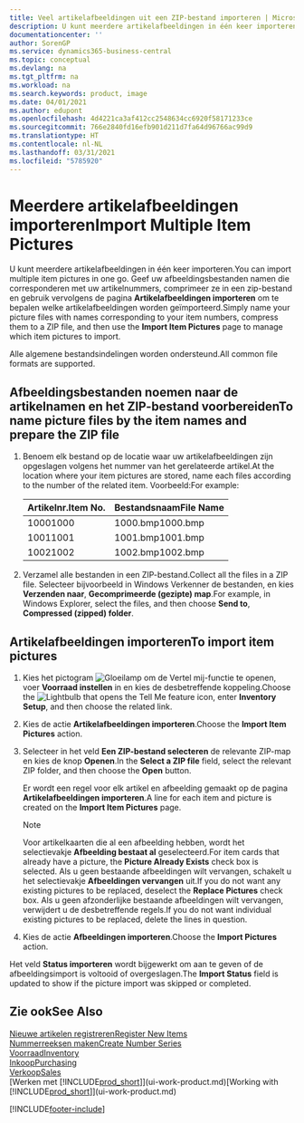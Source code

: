 ```yaml
---
title: Veel artikelafbeeldingen uit een ZIP-bestand importeren | Microsoft Docs
description: U kunt meerdere artikelafbeeldingen in één keer importeren. Geef uw afbeeldingsbestanden namen die corresponderen met uw artikelnummers, comprimeer ze in een zip-bestand en gebruik vervolgens de pagina Artikelafbeeldingen importeren om te bepalen welke artikelafbeeldingen worden geïmporteerd.
documentationcenter: ''
author: SorenGP
ms.service: dynamics365-business-central
ms.topic: conceptual
ms.devlang: na
ms.tgt_pltfrm: na
ms.workload: na
ms.search.keywords: product, image
ms.date: 04/01/2021
ms.author: edupont
ms.openlocfilehash: 4d4221ca3af412cc2548634cc6920f58171233ce
ms.sourcegitcommit: 766e2840fd16efb901d211d7fa64d96766ac99d9
ms.translationtype: HT
ms.contentlocale: nl-NL
ms.lasthandoff: 03/31/2021
ms.locfileid: "5785920"
---
```

# <a name="import-multiple-item-pictures"></a><span data-ttu-id="ae575-104">Meerdere artikelafbeeldingen importeren</span><span class="sxs-lookup"><span data-stu-id="ae575-104">Import Multiple Item Pictures</span></span>
<span data-ttu-id="ae575-105">U kunt meerdere artikelafbeeldingen in één keer importeren.</span><span class="sxs-lookup"><span data-stu-id="ae575-105">You can import multiple item pictures in one go.</span></span> <span data-ttu-id="ae575-106">Geef uw afbeeldingsbestanden namen die corresponderen met uw artikelnummers, comprimeer ze in een zip-bestand en gebruik vervolgens de pagina **Artikelafbeeldingen importeren** om te bepalen welke artikelafbeeldingen worden geïmporteerd.</span><span class="sxs-lookup"><span data-stu-id="ae575-106">Simply name your picture files with names corresponding to your item numbers, compress them to a ZIP file, and then use the **Import Item Pictures** page to manage which item pictures to import.</span></span>

<span data-ttu-id="ae575-107">Alle algemene bestandsindelingen worden ondersteund.</span><span class="sxs-lookup"><span data-stu-id="ae575-107">All common file formats are supported.</span></span>

## <a name="to-name-picture-files-by-the-item-names-and-prepare-the-zip-file"></a><span data-ttu-id="ae575-108">Afbeeldingsbestanden noemen naar de artikelnamen en het ZIP-bestand voorbereiden</span><span class="sxs-lookup"><span data-stu-id="ae575-108">To name picture files by the item names and prepare the ZIP file</span></span>
1. <span data-ttu-id="ae575-109">Benoem elk bestand op de locatie waar uw artikelafbeeldingen zijn opgeslagen volgens het nummer van het gerelateerde artikel.</span><span class="sxs-lookup"><span data-stu-id="ae575-109">At the location where your item pictures are stored, name each files according to the number of the related item.</span></span> <span data-ttu-id="ae575-110">Voorbeeld:</span><span class="sxs-lookup"><span data-stu-id="ae575-110">For example:</span></span>

    |<span data-ttu-id="ae575-111">Artikelnr.</span><span class="sxs-lookup"><span data-stu-id="ae575-111">Item No.</span></span>|<span data-ttu-id="ae575-112">Bestandsnaam</span><span class="sxs-lookup"><span data-stu-id="ae575-112">File Name</span></span>|
    |-|-|
    |<span data-ttu-id="ae575-113">1000</span><span class="sxs-lookup"><span data-stu-id="ae575-113">1000</span></span>|<span data-ttu-id="ae575-114">1000.bmp</span><span class="sxs-lookup"><span data-stu-id="ae575-114">1000.bmp</span></span>|
    |<span data-ttu-id="ae575-115">1001</span><span class="sxs-lookup"><span data-stu-id="ae575-115">1001</span></span>|<span data-ttu-id="ae575-116">1001.bmp</span><span class="sxs-lookup"><span data-stu-id="ae575-116">1001.bmp</span></span>|
    |<span data-ttu-id="ae575-117">1002</span><span class="sxs-lookup"><span data-stu-id="ae575-117">1002</span></span>|<span data-ttu-id="ae575-118">1002.bmp</span><span class="sxs-lookup"><span data-stu-id="ae575-118">1002.bmp</span></span>|

2. <span data-ttu-id="ae575-119">Verzamel alle bestanden in een ZIP-bestand.</span><span class="sxs-lookup"><span data-stu-id="ae575-119">Collect all the files in a ZIP file.</span></span> <span data-ttu-id="ae575-120">Selecteer bijvoorbeeld in Windows Verkenner de bestanden, en kies **Verzenden naar**, **Gecomprimeerde (gezipte) map**.</span><span class="sxs-lookup"><span data-stu-id="ae575-120">For example, in Windows Explorer, select the files, and then choose **Send to**, **Compressed (zipped) folder**.</span></span>     

## <a name="to-import-item-pictures"></a><span data-ttu-id="ae575-121">Artikelafbeeldingen importeren</span><span class="sxs-lookup"><span data-stu-id="ae575-121">To import item pictures</span></span>
1. <span data-ttu-id="ae575-122">Kies het pictogram ![Gloeilamp om de Vertel mij-functie te openen](media/ui-search/search_small.png "Vertel me wat u wilt doen"), voer **Voorraad instellen** in en kies de desbetreffende koppeling.</span><span class="sxs-lookup"><span data-stu-id="ae575-122">Choose the ![Lightbulb that opens the Tell Me feature](media/ui-search/search_small.png "Tell me what you want to do") icon, enter **Inventory Setup**, and then choose the related link.</span></span>
2. <span data-ttu-id="ae575-123">Kies de actie **Artikelafbeeldingen importeren**.</span><span class="sxs-lookup"><span data-stu-id="ae575-123">Choose the **Import Item Pictures** action.</span></span>
3. <span data-ttu-id="ae575-124">Selecteer in het veld **Een ZIP-bestand selecteren** de relevante ZIP-map en kies de knop **Openen**.</span><span class="sxs-lookup"><span data-stu-id="ae575-124">In the **Select a ZIP file** field, select the relevant ZIP folder, and then choose the **Open** button.</span></span>

    <span data-ttu-id="ae575-125">Er wordt een regel voor elk artikel en afbeelding gemaakt op de pagina **Artikelafbeeldingen importeren**.</span><span class="sxs-lookup"><span data-stu-id="ae575-125">A line for each item and picture is created on the **Import Item Pictures** page.</span></span>

    > [!NOTE]
    > <span data-ttu-id="ae575-126">Voor artikelkaarten die al een afbeelding hebben, wordt het selectievakje **Afbeelding bestaat al** geselecteerd.</span><span class="sxs-lookup"><span data-stu-id="ae575-126">For item cards that already have a picture, the **Picture Already Exists** check box is selected.</span></span> <span data-ttu-id="ae575-127">Als u geen bestaande afbeeldingen wilt vervangen, schakelt u het selectievakje **Afbeeldingen vervangen** uit.</span><span class="sxs-lookup"><span data-stu-id="ae575-127">If you do not want any existing pictures to be replaced, deselect the **Replace Pictures** check box.</span></span> <span data-ttu-id="ae575-128">Als u geen afzonderlijke bestaande afbeeldingen wilt vervangen, verwijdert u de desbetreffende regels.</span><span class="sxs-lookup"><span data-stu-id="ae575-128">If you do not want individual existing pictures to be replaced, delete the lines in question.</span></span>

3. <span data-ttu-id="ae575-129">Kies de actie **Afbeeldingen importeren**.</span><span class="sxs-lookup"><span data-stu-id="ae575-129">Choose the **Import Pictures** action.</span></span>

<span data-ttu-id="ae575-130">Het veld **Status importeren** wordt bijgewerkt om aan te geven of de afbeeldingsimport is voltooid of overgeslagen.</span><span class="sxs-lookup"><span data-stu-id="ae575-130">The **Import Status** field is updated to show if the picture import was skipped or completed.</span></span>       

## <a name="see-also"></a><span data-ttu-id="ae575-131">Zie ook</span><span class="sxs-lookup"><span data-stu-id="ae575-131">See Also</span></span>
[<span data-ttu-id="ae575-132">Nieuwe artikelen registreren</span><span class="sxs-lookup"><span data-stu-id="ae575-132">Register New Items</span></span>](inventory-how-register-new-items.md)  
[<span data-ttu-id="ae575-133">Nummerreeksen maken</span><span class="sxs-lookup"><span data-stu-id="ae575-133">Create Number Series</span></span>](ui-create-number-series.md)  
[<span data-ttu-id="ae575-134">Voorraad</span><span class="sxs-lookup"><span data-stu-id="ae575-134">Inventory</span></span>](inventory-manage-inventory.md)  
[<span data-ttu-id="ae575-135">Inkoop</span><span class="sxs-lookup"><span data-stu-id="ae575-135">Purchasing</span></span>](purchasing-manage-purchasing.md)  
[<span data-ttu-id="ae575-136">Verkoop</span><span class="sxs-lookup"><span data-stu-id="ae575-136">Sales</span></span>](sales-manage-sales.md)  
<span data-ttu-id="ae575-137">[Werken met [!INCLUDE[prod_short](includes/prod_short.md)]](ui-work-product.md)</span><span class="sxs-lookup"><span data-stu-id="ae575-137">[Working with [!INCLUDE[prod_short](includes/prod_short.md)]](ui-work-product.md)</span></span>


[!INCLUDE[footer-include](includes/footer-banner.md)]